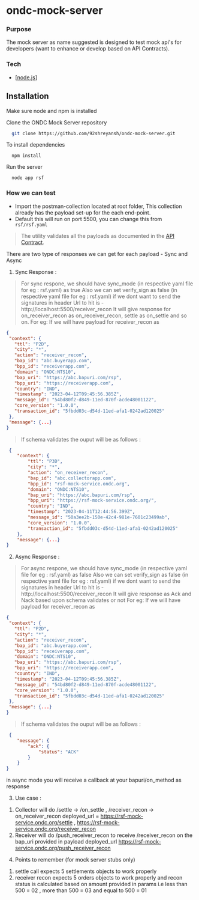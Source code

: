 # ondc-mock-server

### Purpose 

The mock server as name suggested is designed to test mock api's for developers (want to enhance or develop based on API Contracts).

### Tech

- [[node.js](https://nodejs.org/en/)]

## Installation

Make sure node and npm is installed

Clone the ONDC Mock Server repository

```bash
  git clone https://github.com/92shreyansh/ondc-mock-server.git
```

To install dependencies

```shell
  npm install
```

Run the server

```shell
  node app rsf
```


### How we can test

- Import the postman-collection located at root folder, This collection already has the payload set-up for the each end-point.
- Default this will run on port 5500, you can change this from ``` 
rsf/rsf.yaml```


> The utility validates all the payloads as documented in the [API Contract](https://drive.google.com/file/d/1Z0eT1PZ8_tthEyxli8bLs-B9oCYAZIS0/view).


There are two type of responses we can get for each payload - Sync and Async
1. Sync Response :
 > For sync respone, we should have sync_mode (in respective yaml file for eg : rsf.yaml) as true
 > Also we can set verify_sign as false (in respective yaml file for eg : rsf.yaml) if we dont want to send the signatures in header
 > Url to hit is - http://localhost:5500/receiver_recon
 > It will give response for on_receiver_recon as on_receiver_recon, settle as on_settle and so on.
 > For eg: If we will have payload for receiver_recon as 
 ```json
{
  "context": {
    "ttl": "P2D",
    "city": "*",
    "action": "receiver_recon",
    "bap_id": "abc.buyerapp.com",
    "bpp_id": "receiverapp.com",
    "domain": "ONDC:NTS10",
    "bap_uri": "https://abc.bapuri.com/rsp",
    "bpp_uri": "https://receiverapp.com",
    "country": "IND",
    "timestamp": "2023-04-12T09:45:56.385Z",
    "message_id": "54bd80f2-d849-11ed-870f-acde48001122",
    "core_version": "1.0.0",
    "transaction_id": "5fbdd03c-d54d-11ed-afa1-0242ad120025"
  },
  "message": {...}
}
```
 > If schema validates the ouput will be as follows :
```json
 {
    "context": {
        "ttl": "P3D",
        "city": "*",
        "action": "on_receiver_recon",
        "bap_id": "abc.collectorapp.com",
        "bpp_id": "rsf-mock-service.ondc.org",
        "domain": "ONDC:NTS10",
        "bap_uri": "https://abc.bapuri.com/rsp",
        "bpp_uri": "https://rsf-mock-service.ondc.org/",
        "country": "IND",
        "timestamp": "2023-04-11T12:44:56.399Z",
        "message_id": "50a3ee2b-150e-42c4-981e-7601c23499ab",
        "core_version": "1.0.0",
        "transaction_id": "5fbdd03c-d54d-11ed-afa1-0242ad120025"
    },
    "message": {...}
}
```
2. Async Response :
 > For async respone, we should have sync_mode (in respective yaml file for eg : rsf.yaml) as false
 > Also we can set verify_sign as false (in respective yaml file for eg : rsf.yaml) if we dont want to send the signatures in header
> Url to hit is - http://localhost:5500/receiver_recon
 > It will give response as Ack and Nack based upon schema validates or not
 > For eg: If we will have payload for receiver_recon as
 ```json
{
  "context": {
    "ttl": "P2D",
    "city": "*",
    "action": "receiver_recon",
    "bap_id": "abc.buyerapp.com",
    "bpp_id": "receiverapp.com",
    "domain": "ONDC:NTS10",
    "bap_uri": "https://abc.bapuri.com/rsp",
    "bpp_uri": "https://receiverapp.com",
    "country": "IND",
    "timestamp": "2023-04-12T09:45:56.385Z",
    "message_id": "54bd80f2-d849-11ed-870f-acde48001122",
    "core_version": "1.0.0",
    "transaction_id": "5fbdd03c-d54d-11ed-afa1-0242ad120025"
  },
  "message": {...}
}
```
 > If schema validates the ouput will be as follows :
```json
 {
    "message": {
        "ack": {
            "status": "ACK"
        }
    }
}
```     
in async mode you will receive a callback at your bapuri/on_method as response

3. Use case :
  1) Collector will do /settle -> /on_settle , /receiver_recon -> on_receiver_recon deployed_url =  https://rsf-mock-service.ondc.org/settle , https://rsf-mock-service.ondc.org/receiver_recon
  2) Receiver will do /push_receiver_recon to receive /receiver_recon on the bap_uri provided in payload deployed_url https://rsf-mock-service.ondc.org/push_receiver_recon

4. Points to remember (for mock server stubs only)
  1) settle call expects 5 settlements objects to work properly
  2) receiver recon expects 5 orders objects to work properly and recon status is calculated based on amount provided in params i.e less than 500 = 02 , more than 500 = 03 and equal to 500 = 01